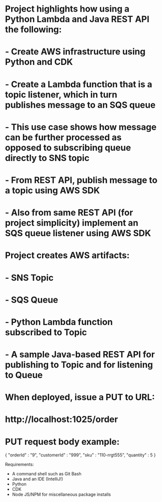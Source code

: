 # Project highlights how using a Python Lambda and Java REST API the following:
#   - Create AWS infrastructure using Python and CDK
#   - Create a Lambda function that is a topic listener, which in turn publishes message to an SQS queue
#       - This use case shows how message can be further processed as opposed to subscribing queue directly to SNS topic
#   - From REST API, publish message to a topic using AWS SDK
#   - Also from same REST API (for project simplicity) implement an SQS queue listener using AWS SDK

# Project creates AWS artifacts:
#  - SNS Topic
#  - SQS Queue
#  - Python Lambda function subscribed to Topic
#  - A sample Java-based REST API for publishing to Topic and for listening to Queue

# When deployed, issue a PUT to URL:
#    http://localhost:1025/order

# PUT request body example:
 {
    "orderId" : "9",
    "customerId" : "999",
    "sku" : "110-rrgt555",
    "quantity" : 5
 }


Requirements:
 - A command shell such as Git Bash
 - Java and an IDE (IntelliJ!)
 - Python
 - CDK
 - Node JS/NPM for miscellaneous package installs
 
